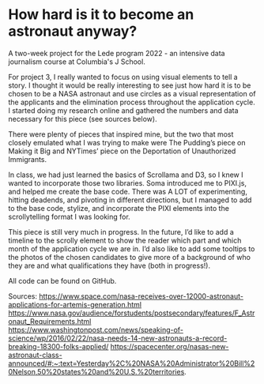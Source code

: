 # How hard is it to become an astronaut anyway?
A two-week project for the Lede program 2022 - an intensive data journalism course at Columbia's J School.

For project 3, I really wanted to focus on using visual elements to tell a story. I thought it would be really interesting to see just how hard it is to be chosen to be a NASA astronaut and use circles as a visual representation of the applicants and the elimination process throughout the application cycle. I started doing my research online and gathered the numbers and data necessary for this piece (see sources below).

There were plenty of pieces that inspired mine, but the two that most closely emulated what I was trying to make were The Pudding’s piece on Making it Big and NYTimes’ piece on the Deportation of Unauthorized Immigrants. 

In class, we had just learned the basics of Scrollama and D3, so I knew I wanted to incorporate those two libraries. Soma introduced me to PIXI.js, and helped me create the base code. There was A LOT of experimenting, hitting deadends, and pivoting in different directions, but I managed to add to the base code, stylize, and incorporate the PIXI elements into the scrollytelling format I was looking for. 

This piece is still very much in progress. In the future, I’d like to add a timeline to the scrolly element to show the reader which part and which month of the application cycle we are in. I’d also like to add some tooltips to the photos of the chosen candidates to give more of a background of who they are and what qualifications they have (both in progress!). 

All code can be found on GitHub. 

Sources:
https://www.space.com/nasa-receives-over-12000-astronaut-applications-for-artemis-generation.html
https://www.nasa.gov/audience/forstudents/postsecondary/features/F_Astronaut_Requirements.html
https://www.washingtonpost.com/news/speaking-of-science/wp/2016/02/22/nasa-needs-14-new-astronauts-a-record-breaking-18300-folks-applied/
https://spacecenter.org/nasas-new-astronaut-class-announced/#:~:text=Yesterday%2C%20NASA%20Administrator%20Bill%20Nelson,50%20states%20and%20U.S.%20territories. 
